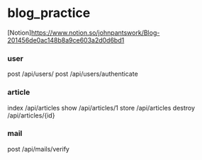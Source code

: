 # blog_practice

[Notion]https://www.notion.so/johnpantswork/Blog-201456de0ac148b8a9ce603a2d0d6bd1

### user
post
/api/users/
post
/api/users/authenticate

### article
index
/api/articles
show
/api/articles/1
store
/api/articles
destroy
/api/articles/{id}

### mail
post
/api/mails/verify